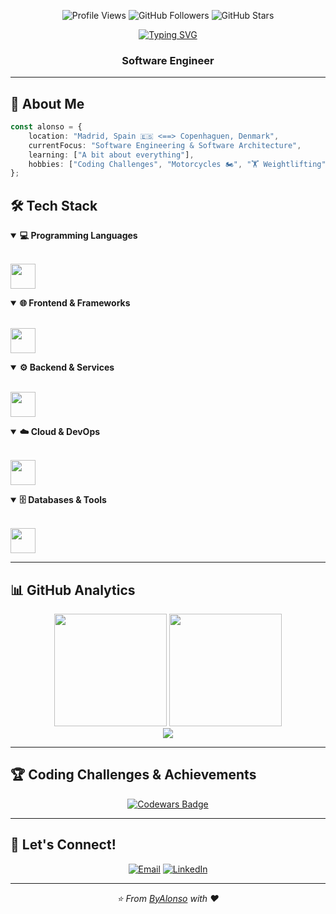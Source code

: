 <!-- Header with animated background -->
<div align="center">
  
  <!-- Enhanced Header Stats -->
  <p>
    <img src="https://komarev.com/ghpvc/?username=ByAlonso&style=for-the-badge&label=Interested+Visitors&color=yellow&labelColor=282828" alt="Profile Views"/>
    <img src="https://img.shields.io/github/followers/ByAlonso?style=for-the-badge&color=yellow&labelColor=282828" alt="GitHub Followers"/>
    <img src="https://img.shields.io/github/stars/ByAlonso?style=for-the-badge&color=yellow&labelColor=282828" alt="GitHub Stars"/>
  </p>
  
  <!-- Animated Typing Header -->
  [![Typing SVG](https://readme-typing-svg.herokuapp.com?font=JetBrains+Mono&weight=700&size=32&duration=3000&pause=1000&color=F7D744&center=true&vCenter=true&multiline=true&repeat=false&width=800&height=120&lines=Hi+there!+👋+I'm+Alonso;Turning+☕+into+code+since+1998)](https://git.io/typing-svg)
  
### Software Engineer

</div>


---

## 🌟 About Me

```typescript
const alonso = {
    location: "Madrid, Spain 🇪🇸 <==> Copenhaguen, Denmark",
    currentFocus: "Software Engineering & Software Architecture",
    learning: ["A bit about everything"],
    hobbies: ["Coding Challenges", "Motorcycles 🏍️", "🏋️ Weightlifting"]
};
```

## 🛠️ Tech Stack

<details open>
<summary><b>💻 Programming Languages</b></summary>
<br>
<p>
  <img src="https://skillicons.dev/icons?i=java,elixir,python,cpp&theme=light" height="40"/>
</p>
</details>

<details open>
<summary><b>🌐 Frontend & Frameworks</b></summary>
<br>
<p>
  <img src="https://skillicons.dev/icons?i=react,angular,js,ts,html,css,sass,tailwind&theme=light" height="40"/>
</p>
</details>

<details open>
<summary><b>⚙️ Backend & Services</b></summary>
<br>
<p>
  <img src="https://skillicons.dev/icons?i=spring,dotnet,nodejs,kafka&theme=light" height="40"/>
</p>
</details>

<details open>
<summary><b>☁️ Cloud & DevOps</b></summary>
<br>
<p>
  <img src="https://skillicons.dev/icons?i=azure,kubernetes,docker,terraform,githubactions,jenkins&theme=light" height="40"/>
</p>
</details>

<details open>
<summary><b>🗄️ Databases & Tools</b></summary>
<br>
<p>
  <img src="https://skillicons.dev/icons?i=postgres,mongodb,postman&theme=light" height="40"/>
</p>
</details>

---

## 📊 GitHub Analytics

<div align="center">
  
  <img height="180em" src="https://github-readme-stats.vercel.app/api?username=ByAlonso&show_icons=true&theme=dark&include_all_commits=true&count_private=true&hide_border=true&bg_color=0D1117&title_color=F7D744&icon_color=F7D744&text_color=C9D1D9"/>
  
  <img height="180em" src="https://github-readme-stats.vercel.app/api/top-langs/?username=ByAlonso&layout=compact&langs_count=8&theme=dark&hide_border=true&bg_color=0D1117&title_color=F7D744&text_color=C9D1D9&hide=css"/>

</div>

<div align="center">
  
  <img src="https://github-readme-streak-stats.herokuapp.com/?user=ByAlonso&theme=dark&hide_border=true&background=0D1117&stroke=F7D744&ring=F7D744&fire=F7D744&currStreakLabel=C9D1D9&sideLabels=C9D1D9&currStreakNum=C9D1D9&sideNums=C9D1D9&dates=8B949E"/>
  
</div>

---

## 🏆 Coding Challenges & Achievements

<div align="center">
  
  [![Codewars Badge](https://www.codewars.com/users/EkLiiPsY/badges/large)](https://www.codewars.com/users/EkLiiPsY)
  
</div>

---

## 🤝 Let's Connect!

<div align="center">
  
  [![Email](https://img.shields.io/badge/Email-D14836?style=for-the-badge&logo=gmail&logoColor=white)](mailto:alonso.rapado@hotmail.com)
  [![LinkedIn](https://img.shields.io/badge/LinkedIn-0077B5?style=for-the-badge&logo=linkedin&logoColor=white)](https://linkedin.com/in/alonsorapadoguillen)
  
</div>

---

<div align="center">
  <i>⭐️ From <a href="https://github.com/ByAlonso">ByAlonso</a> with ❤️</i>
</div>
